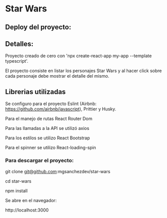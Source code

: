# Star Wars

## Deploy del proyecto:

## Detalles:

Proyecto creado de cero con 'npx create-react-app my-app --template typescript'.

El proyecto consiste en listar los personajes Star Wars y al hacer click sobre cada personaje debe mostrar el detalle del mismo.

## Librerias utilizadas

Se configuro para el proyecto Eslint (Airbnb: https://github.com/airbnb/javascript), Prittier y Husky.

Para el manejo de rutas React Router Dom

Para las llamadas a la API se utilizó axios

Para los estilos se utilizo React Bootstrap

Para el spinner se utilizo React-loading-spin

### Para descargar el proyecto:

git clone git@github.com:mgsanchezdev/star-wars

cd star-wars

npm install

Se abre en el navegador:

http://localhost:3000
